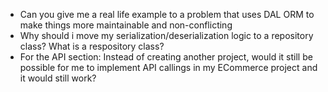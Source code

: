 - Can you give me a real life example to a problem that uses DAL ORM to make things more maintainable and non-conflicting
- Why should i move my serialization/deserialization logic to a repository class? What is a respository class?
- For the API section: Instead of creating another project, would it still be possible for me to implement API callings in my ECommerce project and it would still work? 

